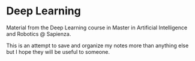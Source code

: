 # Deep Learning

Material from the Deep Learning course in Master in Artificial Intelligence and Robotics @ Sapienza. 


This is an attempt to save and organize my notes more than anything else but I hope they will be useful to someone.